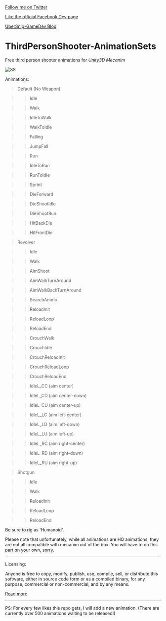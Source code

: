 [Follow me on Twitter](https://twitter.com/montraydavis)

[Like the official Facebook Dev page](https://facebook.com/ubersnipdev)

[UberSnip-GameDev Blog](http://gamedev.ubersnip.com/index.php?title=ThirdPersonAnimSet_01)

# ThirdPersonShooter-AnimationSets
Free third person shooter animations for *Unity3D Mecanim*

![SS](https://raw.githubusercontent.com/ZenXChaos/ThirdPersonShooter-AnimationSets/master/ss.gif)

Animations: 

> Default (No Weapon)

>> Idle

>> Walk

>> IdleToWalk

>> WalkToIdle

>> Falling

>> JumpFall

>> Run

>> IdleToRun

>> RunToIdle

>> Sprint

>> DieForward

>> DieShootIdle

>> DieShootRun

>> HitBackDie

>> HitFrontDie

> Revolver

>> Idle

>> Walk

>> AimShoot

>> AimWalkTurnAround

>> AimWalkBackTurnAround

>> SearchAmmo

>> ReloadInit

>> ReloadLoop

>> ReloadEnd

>> CrouchWalk

>> CrouchIdle

>> CrouchReloadInit

>> CrouchReloadLoop

>> CrouchReloadEnd

>> IdleL_CC (aim center)

>> IdleL_CD (aim center-down)

>> IdleL_CU (aim center-up)

>> IdleL_LC (aim left-center)

>> IdleL_LD (aim left-down)

>> IdleL_LU (aim left-up)

>> IdleL_RC (aim right-center)

>> IdleL_RD (aim right-down)

>> IdleL_RU (aim right-up)

> Shotgun

>> Idle

>> Walk

>> ReloadInit

>> ReloadLoop

>> ReloadEnd

Be sure to rig as 'Humanoid'.

Please note that unfortunately, while all animations are HQ animations, they are not all compatible with mecanim out of the box.
You will have to do this part on your own, sorry.

---

Licensing:

Anyone is free to copy, modify, publish, use, compile, sell, or distribute this software, either in source code form or as a compiled binary, for any purpose, commercial or non-commercial, and by any means.

[Read more](https://github.com/ZenXChaos/ThirdPersonShooter-AnimationSets/blob/master/license.md)

---

PS: For every few likes this repo gets, I will add a new animation. (There are currently over 500 animations waiting to be released!)
